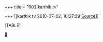 +++
title = "002 karthik tv"

+++
[[karthik tv	2010-07-02, 16:27:29 [Source](https://groups.google.com/g/bvparishat/c/avIzlrbrNYs)]]



[TABLE]



